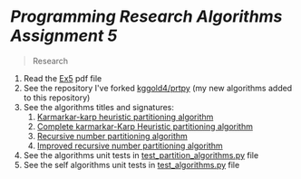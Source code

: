 # <i>Programming Research Algorithms Assignment 5</i>

> Research

1. Read the [Ex5](https://github.com/kggold4/programming-research-algorithms-assignments/blob/main/Research/Ex5/Ex5.pdf) pdf file
2. See the repository I've forked [kggold4/prtpy](https://github.com/kggold4/prtpy) (my new algorithms added to this repository)
3. See the algorithms titles and signatures:
   1. [Karmarkar-karp heuristic partitioning algorithm](https://github.com/kggold4/prtpy/blob/main/prtpy/partitioning/kk.py)
   2. [Complete karmarkar-Karp Heuristic partitioning algorithm](https://github.com/kggold4/prtpy/blob/main/prtpy/partitioning/ckk.py)
   3. [Recursive number partitioning algorithm](https://github.com/kggold4/prtpy/blob/main/prtpy/partitioning/rnp.py)
   4. [Improved recursive number partitioning algorithm](https://github.com/kggold4/prtpy/blob/main/prtpy/partitioning/irnp.py)
4. See the algorithms unit tests in [test_partition_algorithms.py](https://github.com/kggold4/prtpy/blob/main/tests/test_partition_algorithms.py) file
5. See the self algorithms unit tests in [test_algorithms.py](https://github.com/kggold4/programming-research-algorithms-assignments/blob/main/Research/Ex5/tests/test_algorithms.py) file 
